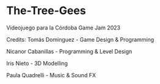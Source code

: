 # The-Tree-Gees
Videojuego para la Córdoba Game Jam 2023

Credits: 
Tomás Dominguez - Game Design & Programming

Nicanor Cabanillas - Programming & Level Design

Iris Nieto - 3D Modelling

Paula Quadrelli - Music & Sound FX
